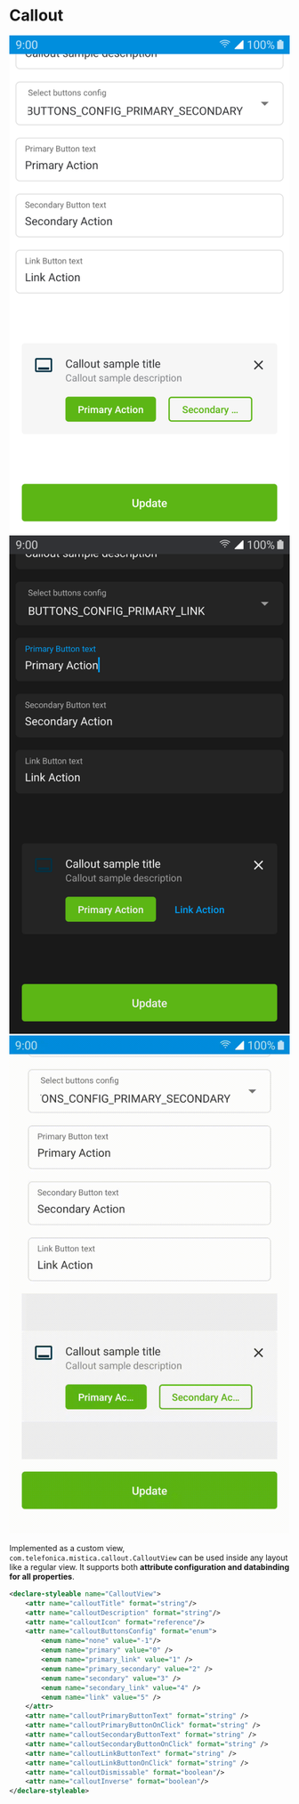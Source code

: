 # Callout

<p align="center">
   <img src="../../../../../../../../doc/images/callout/callout_1.png" />
   <img src="../../../../../../../../doc/images/callout/callout_2.png" />
   <img src="../../../../../../../../doc/images/callout/callout_3.gif" />
</p>

Implemented as a custom view, `com.telefonica.mistica.callout.CalloutView` can be used inside any layout like a regular view. It supports both **attribute
configuration and databinding for all properties**.

```xml
<declare-styleable name="CalloutView">
	<attr name="calloutTitle" format="string"/>
	<attr name="calloutDescription" format="string"/>
	<attr name="calloutIcon" format="reference"/>
	<attr name="calloutButtonsConfig" format="enum">
		<enum name="none" value="-1"/>
		<enum name="primary" value="0" />
		<enum name="primary_link" value="1" />
		<enum name="primary_secondary" value="2" />
		<enum name="secondary" value="3" />
		<enum name="secondary_link" value="4" />
		<enum name="link" value="5" />
	</attr>
	<attr name="calloutPrimaryButtonText" format="string" />
	<attr name="calloutPrimaryButtonOnClick" format="string" />
	<attr name="calloutSecondaryButtonText" format="string" />
	<attr name="calloutSecondaryButtonOnClick" format="string" />
	<attr name="calloutLinkButtonText" format="string" />
	<attr name="calloutLinkButtonOnClick" format="string" />
	<attr name="calloutDismissable" format="boolean"/>
	<attr name="calloutInverse" format="boolean"/>
</declare-styleable>
```

